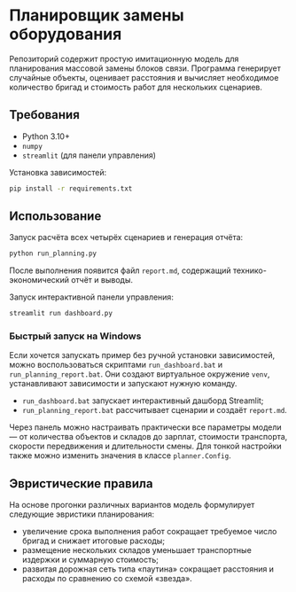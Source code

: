 # Планировщик замены оборудования

Репозиторий содержит простую имитационную модель для планирования массовой замены блоков связи. Программа генерирует случайные объекты, оценивает расстояния и вычисляет необходимое количество бригад и стоимость работ для нескольких сценариев.

## Требования

- Python 3.10+
- `numpy`
- `streamlit` (для панели управления)

Установка зависимостей:

```bash
pip install -r requirements.txt
```

## Использование

Запуск расчёта всех четырёх сценариев и генерация отчёта:

```bash
python run_planning.py
```
После выполнения появится файл `report.md`, содержащий технико-экономический отчёт и выводы.

Запуск интерактивной панели управления:

```bash
streamlit run dashboard.py
```

### Быстрый запуск на Windows

Если хочется запускать пример без ручной установки зависимостей, можно
воспользоваться скриптами `run_dashboard.bat` и
`run_planning_report.bat`. Они создают виртуальное окружение `venv`,
устанавливают зависимости и запускают нужную команду.

* `run_dashboard.bat` запускает интерактивный дашборд Streamlit;
* `run_planning_report.bat` рассчитывает сценарии и создаёт `report.md`.

Через панель можно настраивать практически все параметры модели — от количества объектов и складов до зарплат, стоимости транспорта, скорости передвижения и длительности смены. Для тонкой настройки также можно изменить значения в классе `planner.Config`.

## Эвристические правила

На основе прогонки различных вариантов модель формулирует следующие эвристики планирования:

- увеличение срока выполнения работ сокращает требуемое число бригад и снижает итоговые расходы;
- размещение нескольких складов уменьшает транспортные издержки и суммарную стоимость;
- развитая дорожная сеть типа «паутина» сокращает расстояния и расходы по сравнению со схемой «звезда».
